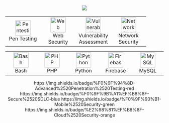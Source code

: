 
<h1 align="center"> <img src="https://readme-typing-svg.herokuapp.com/?font=Righteous&size=35&center=true&vCenter=true&width=500&height=70&duration=4000&lines=Penetration+Tester;Security+Researcher;Software+Developer;Cyber+Security+Enthusiast;" /> </h1><div align="center">
<!-- https://streak-stats.demolab.com?user=Polycarp29&theme=radical&border_radius=10
https://github-readme-stats.vercel.app/api?username=Polycarp29&show_icons=true&theme=radical
https://github-readme-stats.vercel.app/api/top-langs/?username=Polycarp29&layout=compact&theme=radical -->
<table> <tr> <td align="center" width="96"> <img src="https://cdn-icons-png.flaticon.com/512/6002/6002383.png" width="48" height="48" alt="Pentesting" /> <br>Pen Testing </td> <td align="center" width="96"> <img src="https://cdn-icons-png.flaticon.com/512/3063/3063795.png" width="48" height="48" alt="Web Security" /> <br>Web Security </td> <td align="center" width="96"> <img src="https://cdn-icons-png.flaticon.com/512/8886/8886973.png" width="48" height="48" alt="Vulnerability" /> <br>Vulnerability<br>Assessment </td> <td align="center" width="96"> <img src="https://cdn-icons-png.flaticon.com/512/9932/9932015.png" width="48" height="48" alt="Network Security" /> <br>Network<br>Security </td> </tr> </table>

  <table> <tr> <td align="center" width="96"> <img src="https://cdn.jsdelivr.net/gh/devicons/devicon/icons/bash/bash-original.svg" width="48" height="48" alt="Bash" /> <br>Bash </td> <td align="center" width="96"> <img src="https://cdn.jsdelivr.net/gh/devicons/devicon/icons/php/php-original.svg" width="48" height="48" alt="PHP" /> <br>PHP </td> <td align="center" width="96"> <img src="https://cdn.jsdelivr.net/gh/devicons/devicon/icons/python/python-original.svg" width="48" height="48" alt="Python" /> <br>Python </td> <td align="center" width="96"> <img src="https://cdn4.iconfinder.com/data/icons/google-i-o-2016/512/google_firebase-512.png" width="48" height="48" alt="Firebase" /> <br>Firebase </td> <td align="center" width="96"> <img src="https://cdn4.iconfinder.com/data/icons/logos-3/181/MySQL-512.png" width="48" height="48" alt="MySQL" /> <br>MySQL </td> </tr> </table>


  <div align="center">
https://img.shields.io/badge/%F0%9F%94%8D-Advanced%2520Penetration%2520Testing-red
https://img.shields.io/badge/%F0%9F%9B%A1%EF%B8%8F-Secure%2520SDLC-blue
https://img.shields.io/badge/%F0%9F%93%B1-Mobile%2520Security-green
https://img.shields.io/badge/%E2%98%81%EF%B8%8F-Cloud%2520Security-orange

</div>
</div>



